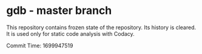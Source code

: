 # gdb - master branch

This repository contains frozen state of the repository.
Its history is cleared. It is used only for static code
analysis with Codacy.

Commit Time: 1699947519